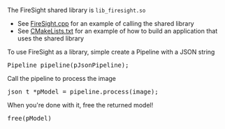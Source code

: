 The FireSight shared library is `lib_firesight.so`

* See [FireSight.cpp](https://github.com/firepick1/FireSight/blob/master/FireSight.cpp) for an example of calling the shared library
* See [CMakeLists.txt](https://github.com/firepick1/FireSight/blob/master/CMakeLists.txt) for an example of how to build an application that uses the shared library

To use FireSight as a library, simple create a Pipeline with a JSON string
<pre>Pipeline pipeline(pJsonPipeline);</pre>

Call the pipeline to process the image
<pre>json_t *pModel = pipeline.process(image);</pre>

When you're done with it, free the returned model!
<pre>free(pModel)</pre>
